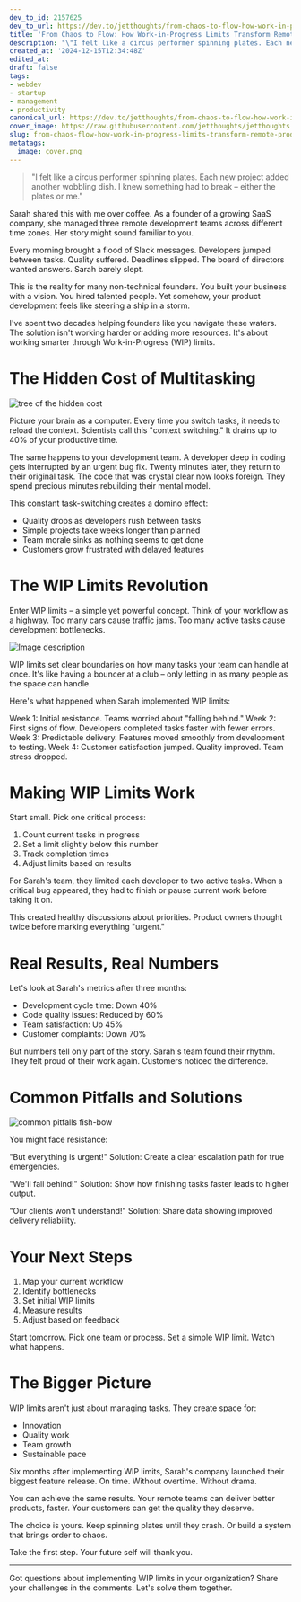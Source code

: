 ```yaml
---
dev_to_id: 2157625
dev_to_url: https://dev.to/jetthoughts/from-chaos-to-flow-how-work-in-progress-limits-transform-remote-product-development-1l4h
title: 'From Chaos to Flow: How Work-in-Progress Limits Transform Remote Product Development'
description: "\"I felt like a circus performer spinning plates. Each new project added another wobbling dish. I..."
created_at: '2024-12-15T12:34:48Z'
edited_at:
draft: false
tags:
- webdev
- startup
- management
- productivity
canonical_url: https://dev.to/jetthoughts/from-chaos-to-flow-how-work-in-progress-limits-transform-remote-product-development-1l4h
cover_image: https://raw.githubusercontent.com/jetthoughts/jetthoughts.github.io/master/content/blog/from-chaos-flow-how-work-in-progress-limits-transform-remote-product-development-webdev-startup/cover.png
slug: from-chaos-flow-how-work-in-progress-limits-transform-remote-product-development-webdev-startup
metatags:
  image: cover.png
---
```

> "I felt like a circus performer spinning plates. Each new project added another wobbling dish. I knew something had to break – either the plates or me."

Sarah shared this with me over coffee. As a founder of a growing SaaS company, she managed three remote development teams across different time zones. Her story might sound familiar to you.

Every morning brought a flood of Slack messages. Developers jumped between tasks. Quality suffered. Deadlines slipped. The board of directors wanted answers. Sarah barely slept.

This is the reality for many non-technical founders. You built your business with a vision. You hired talented people. Yet somehow, your product development feels like steering a ship in a storm.

I've spent two decades helping founders like you navigate these waters. The solution isn't working harder or adding more resources. It's about working smarter through Work-in-Progress (WIP) limits.

# The Hidden Cost of Multitasking

![tree of the hidden cost](file_0.png)

Picture your brain as a computer. Every time you switch tasks, it needs to reload the context. Scientists call this "context switching." It drains up to 40% of your productive time.

The same happens to your development team. A developer deep in coding gets interrupted by an urgent bug fix. Twenty minutes later, they return to their original task. The code that was crystal clear now looks foreign. They spend precious minutes rebuilding their mental model.

This constant task-switching creates a domino effect:
- Quality drops as developers rush between tasks
- Simple projects take weeks longer than planned
- Team morale sinks as nothing seems to get done
- Customers grow frustrated with delayed features

# The WIP Limits Revolution

Enter WIP limits – a simple yet powerful concept. Think of your workflow as a highway. Too many cars cause traffic jams. Too many active tasks cause development bottlenecks.

![Image description](file_1.png)

WIP limits set clear boundaries on how many tasks your team can handle at once. It's like having a bouncer at a club – only letting in as many people as the space can handle.

Here's what happened when Sarah implemented WIP limits:

Week 1: Initial resistance. Teams worried about "falling behind."
Week 2: First signs of flow. Developers completed tasks faster with fewer errors.
Week 3: Predictable delivery. Features moved smoothly from development to testing.
Week 4: Customer satisfaction jumped. Quality improved. Team stress dropped.

# Making WIP Limits Work

Start small. Pick one critical process:

1. Count current tasks in progress
2. Set a limit slightly below this number
3. Track completion times
4. Adjust limits based on results

For Sarah's team, they limited each developer to two active tasks. When a critical bug appeared, they had to finish or pause current work before taking it on.

This created healthy discussions about priorities. Product owners thought twice before marking everything "urgent."

# Real Results, Real Numbers

Let's look at Sarah's metrics after three months:

- Development cycle time: Down 40%
- Code quality issues: Reduced by 60%
- Team satisfaction: Up 45%
- Customer complaints: Down 70%

But numbers tell only part of the story. Sarah's team found their rhythm. They felt proud of their work again. Customers noticed the difference.

# Common Pitfalls and Solutions

![common pitfalls fish-bow](file_2.png)

You might face resistance:

"But everything is urgent!"
Solution: Create a clear escalation path for true emergencies.

"We'll fall behind!"
Solution: Show how finishing tasks faster leads to higher output.

"Our clients won't understand!"
Solution: Share data showing improved delivery reliability.

# Your Next Steps

1. Map your current workflow
2. Identify bottlenecks
3. Set initial WIP limits
4. Measure results
5. Adjust based on feedback

Start tomorrow. Pick one team or process. Set a simple WIP limit. Watch what happens.

# The Bigger Picture

WIP limits aren't just about managing tasks. They create space for:
- Innovation
- Quality work
- Team growth
- Sustainable pace

Six months after implementing WIP limits, Sarah's company launched their biggest feature release. On time. Without overtime. Without drama.

You can achieve the same results. Your remote teams can deliver better products, faster. Your customers can get the quality they deserve.

The choice is yours. Keep spinning plates until they crash. Or build a system that brings order to chaos.

Take the first step. Your future self will thank you.

---

Got questions about implementing WIP limits in your organization? Share your challenges in the comments. Let's solve them together.